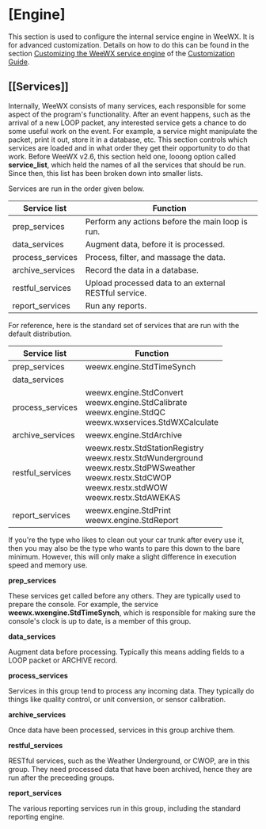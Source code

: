 # [Engine]
This section is used to configure the internal service engine in WeeWX. It is for advanced customization. Details on how to do this can be found in the section [Customizing the WeeWX service engine](customizing/weewx-service-engine) of the [Customization Guide](customizing/).

## [[Services]]

Internally, WeeWX consists of many services, each responsible for some aspect of the program's functionality. After an event happens, such as the arrival of a new LOOP packet, any interested service gets a chance to do some useful work on the event. For example, a service might manipulate the packet, print it out, store it in a database, etc. This section controls which services are loaded and in what order they get their opportunity to do that work. Before WeeWX v2.6, this section held one, looong option called **service_list**, which held the names of all the services that should be run. Since then, this list has been broken down into smaller lists.

Services are run in the order given below.

| Service list | Function |
| ------------ | -------- |
| prep_services | Perform any actions before the main loop is run.|
| data_services	| Augment data, before it is processed.|
| process_services | Process, filter, and massage the data.|
| archive_services | Record the data in a database.|
| restful_services | Upload processed data to an external RESTful service.|
| report_services |	Run any reports.|

For reference, here is the standard set of services that are run with the default distribution.

| Service list | Function |
| ------------ | -------- |
| prep_services | weewx.engine.StdTimeSynch|
| data_services	| |
| process_services | weewx.engine.StdConvert <br> weewx.engine.StdCalibrate <br> weewx.engine.StdQC <br> weewx.wxservices.StdWXCalculate|
| archive_services | weewx.engine.StdArchive |
| restful_services | weewx.restx.StdStationRegistry <br> weewx.restx.StdWunderground <br> weewx.restx.StdPWSweather <br> weewx.restx.StdCWOP <br> weewx.restx.stdWOW <br> weewx.restx.StdAWEKAS|
| report_services |	weewx.engine.StdPrint <br> weewx.engine.StdReport |

If you're the type who likes to clean out your car trunk after every use it, then you may also be the type who wants to pare this down to the bare minimum. However, this will only make a slight difference in execution speed and memory use.

**prep_services**

These services get called before any others. They are typically used to prepare the console. For example, the service **weewx.wxengine.StdTimeSynch**, which is responsible for making sure the console's clock is up to date, is a member of this group.

**data_services**

Augment data before processing. Typically this means adding fields to a LOOP packet or ARCHIVE record.

**process_services**

Services in this group tend to process any incoming data. They typically do things like quality control, or unit conversion, or sensor calibration.

**archive_services**

Once data have been processed, services in this group archive them.

**restful_services**

RESTful services, such as the Weather Underground, or CWOP, are in this group. They need processed data that have been archived, hence they are run after the preceeding groups.

**report_services**

The various reporting services run in this group, including the standard reporting engine.
